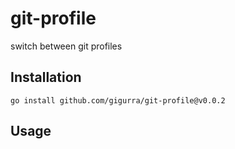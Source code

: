# git-profile
switch between git profiles


## Installation

```
go install github.com/gigurra/git-profile@v0.0.2
```

## Usage


